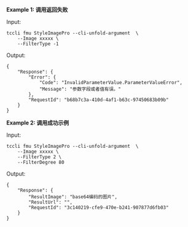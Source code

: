 **Example 1: 调用返回失败**



Input: 

```
tccli fmu StyleImagePro --cli-unfold-argument  \
    --Image xxxxx \
    --FilterType -1
```

Output: 
```
{
    "Response": {
        "Error": {
            "Code": "InvalidParameterValue.ParameterValueError",
            "Message": "参数字段或者值有误。"
        },
        "RequestId": "b68b7c3a-410d-4af1-b63c-97450683b09b"
    }
}
```

**Example 2: 调用成功示例**



Input: 

```
tccli fmu StyleImagePro --cli-unfold-argument  \
    --Image xxxxx \
    --FilterType 2 \
    --FilterDegree 80
```

Output: 
```
{
    "Response": {
        "ResultImage": "base64编码的图片",
        "ResultUrl": "",
        "RequestId": "3c140219-cfe9-470e-b241-907877d6fb03"
    }
}
```

